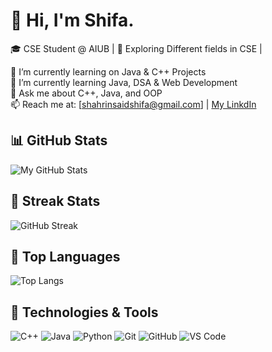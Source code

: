 # 👋 Hi, I'm Shifa.  
🎓 CSE Student @ AIUB | 🚀 Exploring Different fields in CSE |  

🔭 I’m currently learning on Java & C++ Projects  
🌱 I’m currently learning Java, DSA & Web Development  
💬 Ask me about C++, Java, and OOP  
📫 Reach me at: [shahrinsaidshifa@gmail.com] | [My LinkdIn](https://www.linkedin.com/in/sayed-student-302696331/)  
## 📊 GitHub Stats  
![My GitHub Stats](https://github-readme-stats.vercel.app/api?username=SayedShifa&show_icons=true&theme=dark)
## 🚀 Streak Stats  
![GitHub Streak](https://github-readme-streak-stats.herokuapp.com/?user=SayedShifa&theme=dark)
## 📌 Top Languages  
![Top Langs](https://github-readme-stats.vercel.app/api/top-langs/?username=SayedShifa&layout=compact&theme=tokyonight)
## 🔧 Technologies & Tools
![C++](https://img.shields.io/badge/-C++-00599C?style=flat-square&logo=cplusplus)
![Java](https://img.shields.io/badge/-Java-007396?style=flat-square&logo=java)
![Python](https://img.shields.io/badge/-Python-3776AB?style=flat-square&logo=python)
![Git](https://img.shields.io/badge/-Git-F05032?style=flat-square&logo=git)
![GitHub](https://img.shields.io/badge/-GitHub-181717?style=flat-square&logo=github)
![VS Code](https://img.shields.io/badge/-VS%20Code-007ACC?style=flat-square&logo=visual-studio-code)



